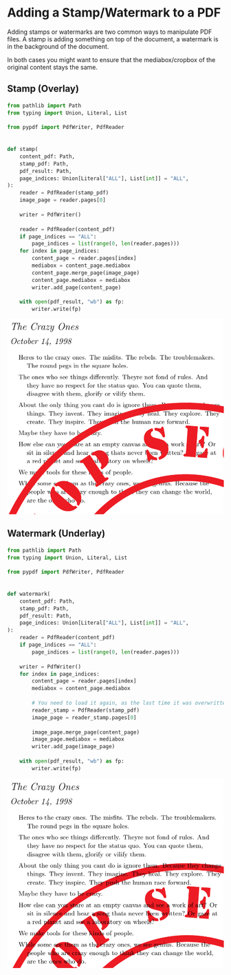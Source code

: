 # Adding a Stamp/Watermark to a PDF

Adding stamps or watermarks are two common ways to manipulate PDF files.
A stamp is adding something on top of the document, a watermark is in the
background of the document.

In both cases you might want to ensure that the mediabox/cropbox of the original
content stays the same.

## Stamp (Overlay)

```python
from pathlib import Path
from typing import Union, Literal, List

from pypdf import PdfWriter, PdfReader


def stamp(
    content_pdf: Path,
    stamp_pdf: Path,
    pdf_result: Path,
    page_indices: Union[Literal["ALL"], List[int]] = "ALL",
):
    reader = PdfReader(stamp_pdf)
    image_page = reader.pages[0]

    writer = PdfWriter()

    reader = PdfReader(content_pdf)
    if page_indices == "ALL":
        page_indices = list(range(0, len(reader.pages)))
    for index in page_indices:
        content_page = reader.pages[index]
        mediabox = content_page.mediabox
        content_page.merge_page(image_page)
        content_page.mediabox = mediabox
        writer.add_page(content_page)

    with open(pdf_result, "wb") as fp:
        writer.write(fp)
```

![stamp.png](stamp.png)

## Watermark (Underlay)

```python
from pathlib import Path
from typing import Union, Literal, List

from pypdf import PdfWriter, PdfReader


def watermark(
    content_pdf: Path,
    stamp_pdf: Path,
    pdf_result: Path,
    page_indices: Union[Literal["ALL"], List[int]] = "ALL",
):
    reader = PdfReader(content_pdf)
    if page_indices == "ALL":
        page_indices = list(range(0, len(reader.pages)))

    writer = PdfWriter()
    for index in page_indices:
        content_page = reader.pages[index]
        mediabox = content_page.mediabox

        # You need to load it again, as the last time it was overwritten
        reader_stamp = PdfReader(stamp_pdf)
        image_page = reader_stamp.pages[0]

        image_page.merge_page(content_page)
        image_page.mediabox = mediabox
        writer.add_page(image_page)

    with open(pdf_result, "wb") as fp:
        writer.write(fp)
```

![watermark.png](watermark.png)
